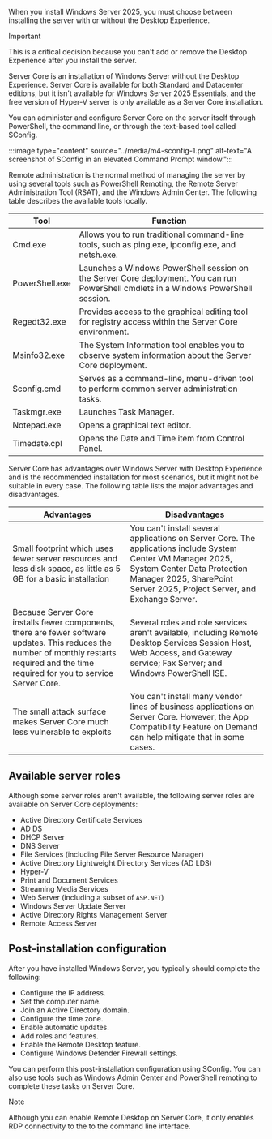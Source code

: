 When you install Windows Server 2025, you must choose between installing the server with or without the Desktop Experience. 

> [!IMPORTANT]
> This is a critical decision because you can't add or remove the Desktop Experience after you install the server.

Server Core is an installation of Windows Server without the Desktop Experience. Server Core is available for both Standard and Datacenter editions, but it isn't available for Windows Server 2025 Essentials, and the free version of Hyper-V server is only available as a Server Core installation.

You can administer and configure Server Core on the server itself through PowerShell, the command line, or through the text-based tool called SConfig.

:::image type="content" source="../media/m4-sconfig-1.png" alt-text="A screenshot of SConfig in an elevated Command Prompt window.":::

Remote administration is the normal method of managing the server by using several tools such as PowerShell Remoting, the Remote Server Administration Tool (RSAT), and the Windows Admin Center. The following table describes the available tools locally.

| Tool | Function |
| ---- | -------- |
|Cmd.exe| Allows you to run traditional command-line tools, such as ping.exe, ipconfig.exe, and netsh.exe.|
|PowerShell.exe| Launches a Windows PowerShell session on the Server Core deployment. You can run PowerShell cmdlets in a Windows PowerShell session. |
|Regedt32.exe| Provides access to the graphical editing tool for registry access within the Server Core environment. |
|Msinfo32.exe| The System Information tool enables you to observe system information about the Server Core deployment. |
|Sconfig.cmd| Serves as a command-line, menu-driven tool to perform common server administration tasks.|
|Taskmgr.exe| Launches Task Manager.|
|Notepad.exe| Opens a graphical text editor.|
|Timedate.cpl| Opens the Date and Time item from Control Panel.|

Server Core has advantages over Windows Server with Desktop Experience and is the recommended installation for most scenarios, but it might not be suitable in every case. The following table lists the major advantages and disadvantages.

| Advantages                                                   | Disadvantages                                                |
| ------------------------------------------------------------ | ------------------------------------------------------------ |
| Small footprint which uses fewer server resources and less disk space, as little as 5 GB for a basic installation | You can't install several applications on Server Core. The applications include System Center VM Manager 2025, System Center Data Protection Manager 2025, SharePoint Server 2025, Project Server, and Exchange Server. |
| Because Server Core installs fewer components, there are fewer software updates. This reduces the number of monthly restarts required and the time required for you to service Server Core. | Several roles and role services aren't available, including Remote Desktop Services Session Host, Web Access, and Gateway service; Fax Server; and Windows PowerShell ISE. |
| The small attack surface makes Server Core much less vulnerable to exploits | You can't install many vendor lines of business applications on Server Core. However, the App Compatibility Feature on Demand can help mitigate that in some cases. |

## Available server roles

Although some server roles aren't available, the following server roles are available on Server Core deployments:

- Active Directory Certificate Services
- AD DS
- DHCP Server
- DNS Server
- File Services (including File Server Resource Manager)
- Active Directory Lightweight Directory Services (AD LDS)
- Hyper‑V
- Print and Document Services
- Streaming Media Services
- Web Server (including a subset of `ASP.NET`)
- Windows Server Update Server
- Active Directory Rights Management Server
- Remote Access Server

## Post-installation configuration

After you have installed Windows Server, you typically should complete the following:

- Configure the IP address.
- Set the computer name.
- Join an Active Directory domain.
- Configure the time zone.
- Enable automatic updates.
- Add roles and features.
- Enable the Remote Desktop feature.
- Configure Windows Defender Firewall settings.

You can perform this post-installation configuration using SConfig. You can also use tools such as Windows Admin Center and PowerShell remoting to complete these tasks on Server Core.

> [!NOTE]
> Although you can enable Remote Desktop on Server Core, it only enables RDP connectivity to the to the command line interface.